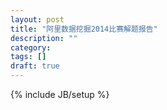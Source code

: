 ```yaml
---
layout: post
title: "阿里数据挖掘2014比赛解题报告"
description: ""
category: 
tags: []
draft: true
---
```

{% include JB/setup %}
